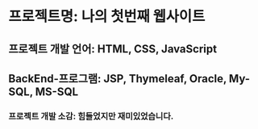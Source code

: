 # 프로젝트명: 나의 첫번째 웹사이트

## 프로젝트 개발 언어: HTML, CSS, JavaScript

## BackEnd-프로그램: JSP, Thymeleaf, Oracle, My-SQL, MS-SQL

### 프로젝트 개발 소감: 힘들었지만 재미있었습니다.
